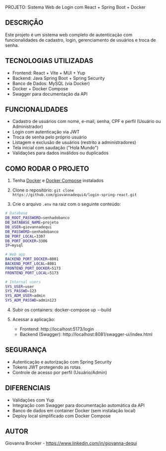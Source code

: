 PROJETO: Sistema Web de Login com React + Spring Boot + Docker

DESCRIÇÃO
---------
Este projeto é um sistema web completo de autenticação com funcionalidades de cadastro, login, gerenciamento de usuários e troca de senha.

TECNOLOGIAS UTILIZADAS
-----------------------
- Frontend: React + Vite + MUI + Yup
- Backend: Java Spring Boot + Spring Security
- Banco de Dados: MySQL (via Docker)
- Docker + Docker Compose
- Swagger para documentação da API

FUNCIONALIDADES
---------------
- Cadastro de usuários com nome, e-mail, senha, CPF e perfil (Usuário ou Administrador)
- Login com autenticação via JWT
- Troca de senha pelo próprio usuário
- Listagem e exclusão de usuários (restrito a administradores)
- Tela inicial com saudação ("Hola Mundo")
- Validações para dados inválidos ou duplicados

COMO RODAR O PROJETO
---------------------
1. Tenha [Docker](https://docs.docker.com/engine/install/) e [Docker Compose](https://docs.docker.com/compose/install/) instalados

2. Clone o repositório:
   `git clone https://github.com/giovannadequi4/login-spring-react.git`

3. Crie o arquivo `.env` na raiz com o seguinte conteúdo:

``` bash
# Database
DB_ROOT_PASSWORD=senhadobanco
DB_DATABASE_NAME=projeto
DB_USER=giovannadequi
DB_PASSWORD=senhadobanco
DB_PORT_LOCAL=3307
DB_PORT_DOCKER=3306
IP=mysql

# Web app
BACKEND_PORT_DOCKER=8081
BACKEND_PORT_LOCAL=8081
FRONTEND_PORT_DOCKER=5173
FRONTEND_PORT_LOCAL=5173

# Internal users
SYS_USER=user
SYS_PASSWD=123
SYS_ADM_USER=admin
SYS_ADM_PASSWD=admin123
```

4. Subir os containers:
   docker-compose up --build

5. Acessar a aplicação:
   - Frontend: http://localhost:5173/login
   - Backend (Swagger): http://localhost:8081/swagger-ui/index.html

SEGURANÇA
---------
- Autenticação e autorização com Spring Security
- Tokens JWT protegendo as rotas
- Controle de acesso por perfil (Usuário/Admin)

DIFERENCIAIS
-------------------------
- Validações com Yup
- Integração com Swagger para documentação automática da API
- Banco de dados em container Docker (sem instalação local)
- Deploy local simplificado com Docker Compose

AUTOR
-----
Giovanna Brocker - https://www.linkedin.com/in/giovanna-dequi




